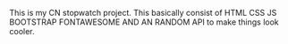 This is my CN stopwatch project.
This basically consist of HTML CSS JS BOOTSTRAP FONTAWESOME AND AN RANDOM API to make things look cooler.